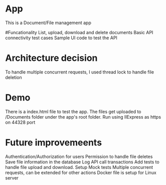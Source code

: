 # App
This is a Document/File management app 

#Funcationality
List, upload, download and delete documents
Basic API connectivity test cases
Sample UI code to test the API

# Architecture decision
To handle multiple concurrent requests, I used thread lock to handle file deletion

# Demo
There is a index.html file to test the app. The files get uploaded to /Documents folder under the app's root folder.
Run using IIExpress as https on 44328 port

# Future improvemeents
Authentication/Authorization for users
Permission to handle file deletes
Save file information in the database
Log API call transactions
Add tests to handle file upload and download.
Setup Mock tests
Multiple concurrent requests, can be extended for other actions
Docker file is setup for Linux server
